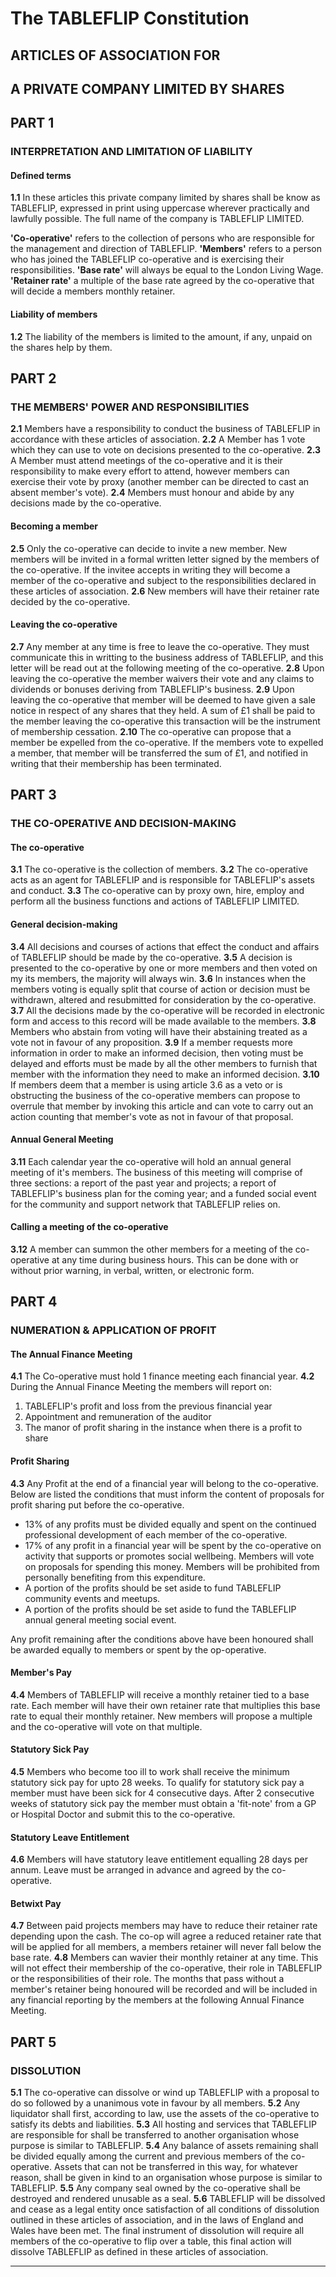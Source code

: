# The TABLEFLIP Constitution

## ARTICLES OF ASSOCIATION FOR
## A PRIVATE COMPANY LIMITED BY SHARES

## PART 1
### INTERPRETATION AND LIMITATION OF LIABILITY

#### Defined terms

**1.1** In these articles this private company limited by shares shall be know as TABLEFLIP, expressed in print using uppercase wherever practically and lawfully possible. The full name of the company is TABLEFLIP LIMITED.

__'Co-operative'__ refers to the collection of persons who are responsible for the management and direction of TABLEFLIP.
__'Members'__ refers to a person who has joined the TABLEFLIP co-operative and is exercising their responsibilities.
__'Base rate'__ will always be equal to the London Living Wage.
__'Retainer rate'__ a multiple of the base rate agreed by the co-operative that will decide a members monthly retainer.

#### Liability of members

**1.2** The liability of the members is limited to the amount, if any, unpaid on the shares help by them.

## PART 2
### THE MEMBERS' POWER AND RESPONSIBILITIES

**2.1** Members have a responsibility to conduct the business of TABLEFLIP in accordance with these articles of association.
**2.2** A Member has 1 vote which they can use to vote on decisions presented to the co-operative.
**2.3** A Member must attend meetings of the co-operative and it is their responsibility to make every effort to attend, however members can exercise their vote by proxy (another member can be directed to cast an absent member's vote).
**2.4** Members must honour and abide by any decisions made by the co-operative.

#### Becoming a member

**2.5** Only the co-operative can decide to invite a new member. New members will be invited in a formal written letter signed by the members of the co-operative. If the invitee accepts in writing they will become a member of the co-operative and subject to the responsibilities declared in these articles of association.
**2.6** New members will have their retainer rate decided by the co-operative.

#### Leaving the co-operative

**2.7** Any member at any time is free to leave the co-operative. They must communicate this in writting to the business address of TABLEFLIP, and this letter will be read out at the following meeting of the co-operative.
**2.8** Upon leaving the co-operative the member waivers their vote and any claims to dividends or bonuses deriving from TABLEFLIP's business.
**2.9** Upon leaving the co-operative that member will be deemed to have given a sale notice in respect of any shares that they held. A sum of £1 shall be paid to the member leaving the co-operative this transaction will be the instrument of membership cessation.
**2.10** The co-operative can propose that a member be expelled from the co-operative. If the members vote to expelled a member, that member will be transferred the sum of £1, and notified in writing that their membership has been terminated.

## PART 3
### THE CO-OPERATIVE AND DECISION-MAKING

#### The co-operative

**3.1** The co-operative is the collection of members.
**3.2** The co-operative acts as an agent for TABLEFLIP and is responsible for TABLEFLIP's assets and conduct.
**3.3** The co-operative can by proxy own, hire, employ and perform all the business functions and actions of TABLEFLIP LIMITED.

#### General decision-making

**3.4** All decisions and courses of actions that effect the conduct and affairs of TABLEFLIP should be made by the co-operative.
**3.5** A decision is presented to the co-operative by one or more members and then voted on my its members, the majority will always win.
**3.6** In instances when the members voting is equally split that course of action or decision must be withdrawn, altered and resubmitted for consideration by the co-operative.
**3.7** All the decisions made by the co-operative will be recorded in electronic form and access to this record will be made available to the members.
**3.8** Members who abstain from voting will have their abstaining treated as a vote not in favour of any proposition.
**3.9** If a member requests more information in order to make an informed decision, then voting must be delayed and efforts must be made by all the other members to furnish that member with the information they need to make an informed decision.
**3.10** If members deem that a member is using article 3.6 as a veto or is obstructing the business of the co-operative members can propose to overrule that member by invoking this article and can vote to carry out an action counting that member's vote as not in favour of that proposal.

#### Annual General Meeting

**3.11** Each calendar year the co-operative will hold an annual general meeting of it's members. The business of this meeting will comprise of three sections: a report of the past year and projects; a report of TABLEFLIP's business plan for the coming year; and a funded social event for the community and support network that TABLEFLIP relies on.

#### Calling a meeting of the co-operative

**3.12** A member can summon the other members for a meeting of the co-operative at any time during business hours. This can be done with or without prior warning, in verbal, written, or electronic form.

## PART 4
### NUMERATION & APPLICATION OF PROFIT

#### The Annual Finance Meeting

**4.1** The Co-operative must hold 1 finance meeting each financial year.
**4.2** During the Annual Finance Meeting the members will report on:

1. TABLEFLIP's profit and loss from the previous financial year
2. Appointment and remuneration of the auditor
3. The manor of profit sharing in the instance when there is a profit to share

#### Profit Sharing

**4.3** Any Profit at the end of a financial year will belong to the co-operative. Below are listed the conditions that must inform the content of proposals for profit sharing put before the co-operative.

* 13% of any profits must be divided equally and spent on the continued professional development of each member of the co-operative.
* 17% of any profit in a financial year will be spent by the co-operative on activity that supports or promotes social wellbeing. Members will vote on proposals for spending this money. Members will be prohibited from personally benefiting from this expenditure.
* A portion of the profits should be set aside to fund TABLEFLIP community events and meetups.
* A portion of the profits should be set aside to fund the TABLEFLIP annual general meeting social event.

Any profit remaining after the conditions above have been honoured shall be awarded equally to members or spent by the op-operative.

#### Member's Pay

**4.4** Members of TABLEFLIP will receive a monthly retainer tied to a base rate. Each member will have their own retainer rate that multiplies this base rate to equal their monthly retainer. New members will propose a multiple and the co-operative will vote on that multiple.

#### Statutory Sick Pay

**4.5** Members who become too ill to work shall receive the minimum statutory sick pay for upto 28 weeks. To qualify for statutory sick pay a member must have been sick for 4 consecutive days. After 2 consecutive weeks of statutory sick pay the member must obtain a 'fit-note' from a GP or Hospital Doctor and submit this to the co-operative.

#### Statutory Leave Entitlement

**4.6** Members will have statutory leave entitlement equalling 28 days per annum. Leave must be arranged in advance and agreed by the co-operative.

#### Betwixt Pay

**4.7** Between paid projects members may have to reduce their retainer rate depending upon the cash. The co-op will agree a reduced retainer rate that will be applied for all members, a members retainer will never fall below the base rate.
**4.8** Members can wavier their monthly retainer at any time. This will not effect their membership of the co-operative, their role in TABLEFLIP or the responsibilities of their role. The months that pass without a member's retainer being honoured will be recorded and will be included in any financial reporting by the members at the following Annual Finance Meeting.

## PART 5
### DISSOLUTION

**5.1** The co-operative can dissolve or wind up TABLEFLIP with a proposal to do so followed by a unanimous vote in favour by all members.
**5.2** Any liquidator shall first, according to law, use the assets of the co-operative to satisfy its debts and liabilities.
**5.3** All hosting and services that TABLEFLIP are responsible for shall be transferred to another organisation whose purpose is similar to TABLEFLIP.
**5.4** Any balance of assets remaining shall be divided equally among the current  and previous members of the co-operative. Assets that can not be transferred in this way, for whatever reason, shall be given in kind to an organisation whose purpose is similar to TABLEFLIP.
**5.5** Any company seal owned by the co-operative shall be destroyed and rendered unusable as a seal.
**5.6** TABLEFLIP will be dissolved and cease as a legal entity once satisfaction of all conditions of dissolution outlined in these articles of association, and in the laws of England and Wales have been met. The final instrument of dissolution will require all members of the co-operative to flip over a table, this final action will dissolve TABLEFLIP as defined in these articles of association.  

----

